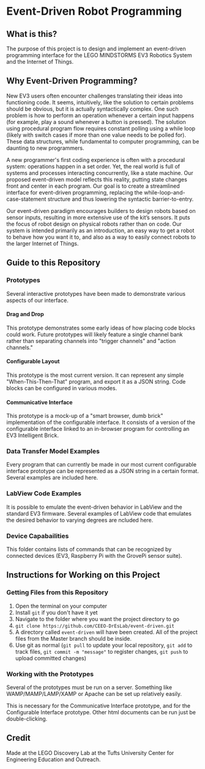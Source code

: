 # Event-Driven Robot Programming

## What is this?
The purpose of this project is to design and implement an event-driven programming interface for the LEGO MINDSTORMS EV3 Robotics System and the Internet of Things.

## Why Event-Driven Programming?
New EV3 users often encounter challenges translating their ideas into functioning code. It seems, intuitively, like the solution to certain problems should be obvious, but it is actually syntactically complex. One such problem is how to perform an operation whenever a certain input happens (for example, play a sound whenever a button is pressed). The solution using procedural program flow requires constant polling using a while loop (likely with switch cases if more than one value needs to be polled for). These data structures, while fundamental to computer programming, can be daunting to new programmers.

A new programmer's first coding experience is often with a procedural system: operations happen in a set order. Yet, the real world is full of systems and processes interacting concurrently, like a state machine. Our proposed event-driven model reflects this reality, putting state changes front and center in each program. Our goal is to create a streamlined interface for event-driven programming, replacing the while-loop-and-case-statement structure and thus lowering the syntactic barrier-to-entry. 

Our event-driven paradigm encourages builders to design robots based on sensor inputs, resulting in more extensive use of the kit’s sensors. It puts the focus of robot design on physical robots rather than on code. Our system is intended primarily as an introduction, an easy way to get a robot to behave how you want it to, and also as a way to easily connect robots to the larger Internet of Things.

## Guide to this Repository

### Prototypes
Several interactive prototypes have been made to demonstrate various aspects of our interface.

#### Drag and Drop
This prototype demonstrates some early ideas of how placing code blocks could work. Future prototypes will likely feature a single channel bank rather than separating channels into "trigger channels" and "action channels."

#### Configurable Layout
This prototype is the most current version. It can represent any simple "When-This-Then-That" program, and export it as a JSON string. Code blocks can be configured in various modes.

#### Communicative Interface
This prototype is a mock-up of a "smart browser, dumb brick" implementation of the configurable interface. It consists of a version of the configurable interface linked to an in-browser program for controlling an EV3 Intelligent Brick.

### Data Transfer Model Examples
Every program that can currently be made in our most current configurable interface prototype can be represented as a JSON string in a certain format. Several examples are included here.

### LabView Code Examples
It is possible to emulate the event-driven behavior in LabView and the standard EV3 firmware. Several examples of LabView code that emulates the desired behavior to varying degrees are ncluded here.

### Device Capabailities
This folder contains lists of commands that can be recognized by connected devices (EV3, Raspberry Pi with the GrovePi sensor suite).

## Instructions for Working on this Project

### Getting Files from this Repository
1. Open the terminal on your computer
2. Install `git` if you don't have it yet
3. Navigate to the folder where you want the project directory to go
4. `git clone https://github.com/CEEO-DrEsLab/event-driven.git`
5. A directory called `event-driven` will have been created. All of the project files from the Master branch should be inside.
6. Use git as normal (`git pull` to update your local repository, `git add` to track files, `git commit -m "message"` to register changes, `git push` to upload committed changes)

### Working with the Prototypes
Several of the prototypes must be run on a server. Something like WAMP/MAMP/LAMP/XAMP or Apache can be set up relatively easily.

This is necessary for the Communicative Interface prototype, and for the Configurable Interface prototype. Other html documents can be run just be double-clicking.

## Credit
Made at the LEGO Discovery Lab at the Tufts University Center for Engineering Education and Outreach.